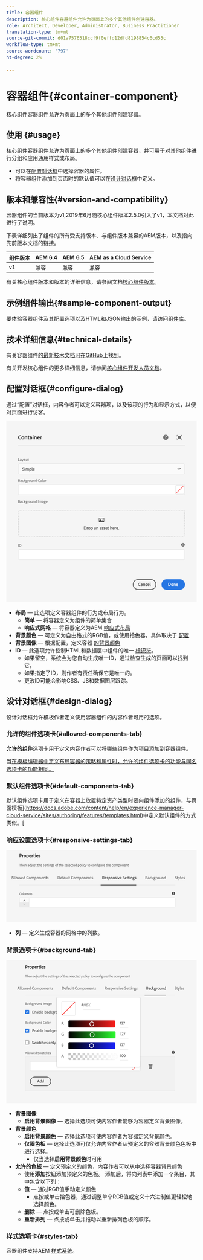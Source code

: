 ```yaml
---
title: 容器组件
description: 核心组件容器组件允许为页面上的多个其他组件创建容器。
role: Architect, Developer, Administrator, Business Practitioner
translation-type: tm+mt
source-git-commit: d01a7576518ccf9f0effd12dfd8198854c6cd55c
workflow-type: tm+mt
source-wordcount: '797'
ht-degree: 2%

---
```



# 容器组件{#container-component}

核心组件容器组件允许为页面上的多个其他组件创建容器。

## 使用 {#usage}

核心组件容器组件允许为页面上的多个其他组件创建容器，并可用于对其他组件进行分组和应用通用样式或布局。

* 可以在[配置对话框](#configure-dialog)中选择容器的属性。
* 将容器组件添加到页面时的默认值可以在[设计对话框](#design-dialog)中定义。

## 版本和兼容性{#version-and-compatibility}

容器组件的当前版本为v1,2019年6月随核心组件版本2.5.0引入了v1，本文档对此进行了说明。

下表详细列出了组件的所有受支持版本、与组件版本兼容的AEM版本，以及指向先前版本文档的链接。

| 组件版本 | AEM 6.4 | AEM 6.5 | AEM as a Cloud Service |
|--- |--- |---|---|
| v1 | 兼容 | 兼容 | 兼容 |

有关核心组件版本和版本的详细信息，请参阅文档[核心组件版本](/help/versions.md)。

## 示例组件输出{#sample-component-output}

要体验容器组件及其配置选项以及HTML和JSON输出的示例，请访问[组件库](https://adobe.com/go/aem_cmp_library_container)。

## 技术详细信息{#technical-details}

有关容器组件[的最新技术文档可在GitHub](https://adobe.com/go/aem_cmp_tech_container_v1)上找到。

有关开发核心组件的更多详细信息，请参阅[核心组件开发人员文档](/help/developing/overview.md)。

## 配置对话框{#configure-dialog}

通过“配置”对话框，内容作者可以定义容器项，以及该项的行为和显示方式，以便对页面进行访客。

![容器组件的编辑对话框](/help/assets/container-edit.png)

* **布局**  — 此选项定义容器组件的行为或布局行为。
   * **简单**  — 将容器定义为组件的简单集合
   * **响应式网格**  — 将容器定义为AEM [响应式布局](https://docs.adobe.com/content/help/en/experience-manager-cloud-service/sites/authoring/features/responsive-layout.html)
* **背景颜色**  — 可定义为自由格式的RGB值，或使用拾色器，具体取决于 [配置](#background-tab)
* **背景图像**  — 根据配置，定义容器  [的背景颜色](#background-tab)
* **ID**  — 此选项允许控制HTML和数据层中组件的唯一 [标识符](/help/developing/data-layer/overview.md)。
   * 如果留空，系统会为您自动生成唯一ID，通过检查生成的页面可以找到它。
   * 如果指定了ID，则作者有责任确保它是唯一的。
   * 更改ID可能会影响CSS、JS和数据图层跟踪。

## 设计对话框{#design-dialog}

设计对话框允许模板作者定义使用容器组件的内容作者可用的选项。

### 允许的组件选项卡{#allowed-components-tab}

**允许的组件**&#x200B;选项卡用于定义内容作者可以将哪些组件作为项目添加到容器组件。

当[在模板编辑器中定义布局容器的策略和属性时，允许的组件选项卡的功能与同名选项卡的功能相同。](https://docs.adobe.com/content/help/en/experience-manager-cloud-service/sites/authoring/features/templates.html)

### 默认组件选项卡{#default-components-tab}

默认组件选项卡用于定义在容器上放置特定资产类型时要向组件添加的组件，与页面模板](https://docs.adobe.com/content/help/en/experience-manager-cloud-service/sites/authoring/features/templates.html)中定义默认组件的方式类似。[

### 响应设置选项卡{#responsive-settings-tab}

![容器组件的设计对话框的响应式设置选项卡](/help/assets/container-design-responsive.png)

* **列**  — 定义生成容器的网格中的列数。

### 背景选项卡{#background-tab}

![“容器组件”的设计对话框的“背景”选项卡](/help/assets/container-design-background.png)

* **背景图像**
   * **启用背景图像**  — 选择此选项可使内容作者能够为容器定义背景图像。
* **背景颜色**
   * **启用背景颜色**  — 选择此选项可使内容作者为容器定义背景颜色。
   * **仅限色板**  — 选择此选项可仅允许内容作者从预定义的容器背景颜色色板中进行选择。
      * 仅当选择&#x200B;**启用背景颜色**&#x200B;时可用
* **允许的色板**  — 定义预定义的颜色，内容作者可以从中选择容器背景颜色
   * 使用&#x200B;**添加**&#x200B;按钮添加预定义的色板。 添加后，将向列表中添加一个条目，其中包含以下列：
   * **值**  — 通过RGB值手动定义颜色
      * 点按或单击拾色器，通过调整单个RGB值或定义十六进制值更轻松地选择颜色。
   * **删除**  — 点按或单击可删除色板。
   * **重新排列**  — 点按或单击并拖动以重新排列色板的顺序。

### 样式选项卡{#styles-tab}

容器组件支持AEM [样式系统](/help/get-started/authoring.md#component-styling)。
